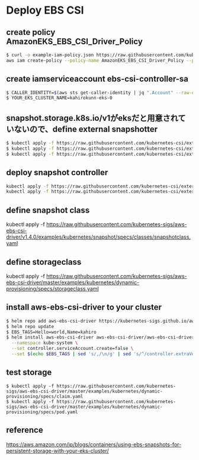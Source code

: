 # Deploy EBS CSI

## create policy AmazonEKS_EBS_CSI_Driver_Policy

```sh
$ curl -o example-iam-policy.json https://raw.githubusercontent.com/kubernetes-sigs/aws-ebs-csi-driver/v1.4.0/docs/example-iam-policy.json
aws iam create-policy --policy-name AmazonEKS_EBS_CSI_Driver_Policy --policy-document file://$PWD/example-iam-policy.json
```

## create iamserviceaccount ebs-csi-controller-sa

```sh
$ CALLER_IDENTITY=$(aws sts get-caller-identity | jq ".Account" --raw-output)
$ YOUR_EKS_CLUSTER_NAME=kahirokunn-eks-0
```

## snapshot.storage.k8s.io/v1がeksだと用意されていないので、define external snapshotter

```sh
$ kubectl apply -f https://raw.githubusercontent.com/kubernetes-csi/external-snapshotter/master/client/config/crd/snapshot.storage.k8s.io_volumesnapshots.yaml
$ kubectl apply -f https://raw.githubusercontent.com/kubernetes-csi/external-snapshotter/master/client/config/crd/snapshot.storage.k8s.io_volumesnapshotcontents.yaml
$ kubectl apply -f https://raw.githubusercontent.com/kubernetes-csi/external-snapshotter/master/client/config/crd/snapshot.storage.k8s.io_volumesnapshotclasses.yaml
```

## deploy snapshot controller

```sh
kubectl apply -f https://raw.githubusercontent.com/kubernetes-csi/external-snapshotter/master/deploy/kubernetes/snapshot-controller/rbac-snapshot-controller.yaml
kubectl apply -f https://raw.githubusercontent.com/kubernetes-csi/external-snapshotter/master/deploy/kubernetes/snapshot-controller/setup-snapshot-controller.yaml
```

## define snapshot class
kubectl apply -f https://raw.githubusercontent.com/kubernetes-sigs/aws-ebs-csi-driver/v1.4.0/examples/kubernetes/snapshot/specs/classes/snapshotclass.yaml

## define storageclass
kubectl apply -f https://raw.githubusercontent.com/kubernetes-sigs/aws-ebs-csi-driver/master/examples/kubernetes/dynamic-provisioning/specs/storageclass.yaml

## install aws-ebs-csi-driver to your cluster

```sh
$ helm repo add aws-ebs-csi-driver https://kubernetes-sigs.github.io/aws-ebs-csi-driver
$ helm repo update
$ EBS_TAGS=Hello=world,Name=kahiro
$ helm install aws-ebs-csi-driver aws-ebs-csi-driver/aws-ebs-csi-driver \
  --namespace kube-system \
  --set controller.serviceAccount.create=false \
  --set $(echo $EBS_TAGS | sed 's/,/\n/g' | sed 's/^/controller.extraVolumeTags./g' | tr '\n' ',' | sed 's/,$//g')
```

## test storage

```
$ kubectl apply -f https://raw.githubusercontent.com/kubernetes-sigs/aws-ebs-csi-driver/master/examples/kubernetes/dynamic-provisioning/specs/claim.yaml
$ kubectl apply -f https://raw.githubusercontent.com/kubernetes-sigs/aws-ebs-csi-driver/master/examples/kubernetes/dynamic-provisioning/specs/pod.yaml
```

## reference

https://aws.amazon.com/jp/blogs/containers/using-ebs-snapshots-for-persistent-storage-with-your-eks-cluster/
